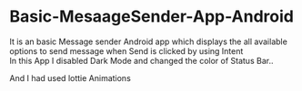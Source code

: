 # Basic-MesaageSender-App-Android
It is an basic Message sender Android app which displays the all available options to send message when Send is clicked by using Intent  
In this App I disabled Dark Mode and changed the color of Status Bar..

And I had used lottie Animations
